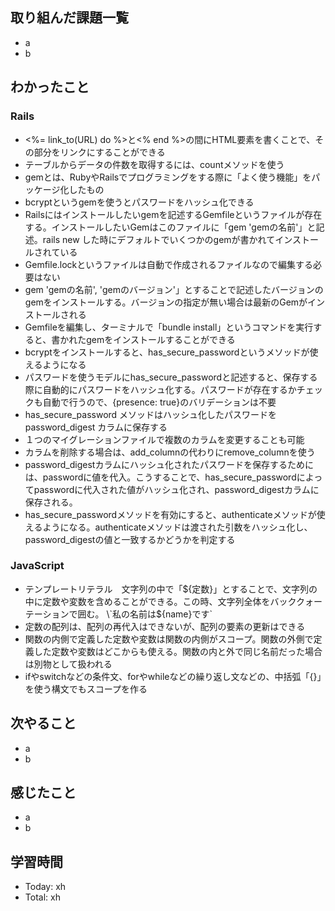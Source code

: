 ## 取り組んだ課題一覧
- a
- b
## わかったこと
### Rails
- <%= link_to(URL) do %>と<% end %>の間にHTML要素を書くことで、その部分をリンクにすることができる
- テーブルからデータの件数を取得するには、countメソッドを使う
- gemとは、RubyやRailsでプログラミングをする際に「よく使う機能」をパッケージ化したもの
- bcryptというgemを使うとパスワードをハッシュ化できる
- Railsにはインストールしたいgemを記述するGemfileというファイルが存在する。インストールしたいGemはこのファイルに「gem 'gemの名前'」と記述。rails new した時にデフォルトでいくつかのgemが書かれてインストールされている
- Gemfile.lockというファイルは自動で作成されるファイルなので編集する必要はない
- gem 'gemの名前', 'gemのバージョン'」とすることで記述したバージョンのgemをインストールする。バージョンの指定が無い場合は最新のGemがインストールされる
- Gemfileを編集し、ターミナルで「bundle install」というコマンドを実行すると、書かれたgemをインストールすることができる
- bcryptをインストールすると、has_secure_passwordというメソッドが使えるようになる
- パスワードを使うモデルにhas_secure_passwordと記述すると、保存する際に自動的にパスワードをハッシュ化する。パスワードが存在するかチェックも自動で行うので、{presence: true}のバリデーションは不要
- has_secure_password メソッドはハッシュ化したパスワードを password_digest カラムに保存する
- １つのマイグレーションファイルで複数のカラムを変更することも可能
- カラムを削除する場合は、add_columnの代わりにremove_columnを使う
- password_digestカラムにハッシュ化されたパスワードを保存するためには、passwordに値を代入。こうすることで、has_secure_passwordによってpasswordに代入された値がハッシュ化され、password_digestカラムに保存される。
- has_secure_passwordメソッドを有効にすると、authenticateメソッドが使えるようになる。authenticateメソッドは渡された引数をハッシュ化し、password_digestの値と一致するかどうかを判定する

### JavaScript
- テンプレートリテラル　文字列の中で「${定数}」とすることで、文字列の中に定数や変数を含めることができる。この時、文字列全体をバッククォーテーションで囲む。 \`私の名前は${name}です\`
- 定数の配列は、配列の再代入はできないが、配列の要素の更新はできる
- 関数の内側で定義した定数や変数は関数の内側がスコープ。関数の外側で定義した定数や変数はどこからも使える。関数の内と外で同じ名前だった場合は別物として扱われる
- ifやswitchなどの条件文、forやwhileなどの繰り返し文などの、中括弧「{}」を使う構文でもスコープを作る
## 次やること
- a
- b
## 感じたこと
- a
- b
## 学習時間
- Today: xh
- Total: xh
